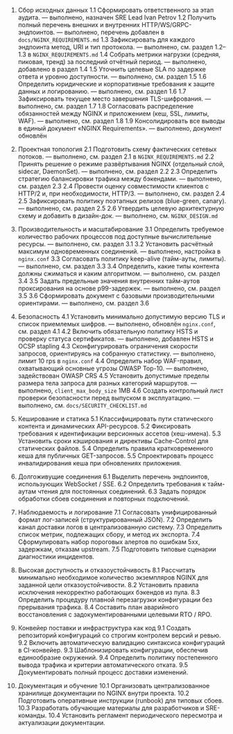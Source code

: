 1. Сбор исходных данных
1.1 Сформировать ответственного за этап аудита. — выполнено, назначен SRE Lead Ivan Petrov
1.2 Получить полный перечень внешних и внутренних HTTP/WS/GRPC-эндпоинтов. — выполнено, перечень добавлен в `docs/NGINX_REQUIREMENTS.md`
1.3 Зафиксировать для каждого эндпоинта метод, URI и тип протокола. — выполнено, см. раздел 1.2–1.3 в `NGINX_REQUIREMENTS.md`
1.4 Собрать метрики нагрузки (средняя, пиковая, тренд) за последний отчётный период. — выполнено, добавлено в раздел 1.4
1.5 Уточнить целевые SLA по задержке ответа и уровню доступности. — выполнено, см. раздел 1.5
1.6 Определить юридические и корпоративные требования к защите данных и логированию. — выполнено, см. раздел 1.6
1.7 Зафиксировать текущее место завершения TLS-шифрования. — выполнено, см. раздел 1.7
1.8 Согласовать распределение обязанностей между NGINX и приложением (кеш, SSL, лимиты, WAF). — выполнено, см. раздел 1.8
1.9 Консолидировать все выводы в единый документ «NGINX Requirements». — выполнено, документ обновлён

2. Проектная топология
2.1 Подготовить схему фактических сетевых потоков. — выполнено, см. раздел 2.1 в `NGINX_REQUIREMENTS.md`
2.2 Принять решение о режиме развёртывания NGINX (отдельный слой, sidecar, DaemonSet). — выполнено, см. раздел 2.2
2.3 Определить стратегию балансировки трафика между бэкендами. — выполнено, см. раздел 2.3
2.4 Провести оценку совместимости клиентов с HTTP/2 и, при необходимости, HTTP/3. — выполнено, см. раздел 2.4
2.5 Зафиксировать политику поэтапных релизов (blue-green, canary). — выполнено, см. раздел 2.5
2.6 Утвердить целевую архитектурную схему и добавить в дизайн-док. — выполнено, см. `NGINX_DESIGN.md`

3. Производительность и масштабирование
3.1 Определить требуемое количество рабочих процессов под доступные вычислительные ресурсы. — выполнено, см. раздел 3.1
3.2 Установить расчётный максимум одновременных соединений. — выполнено, настройка в `nginx.conf`
3.3 Согласовать политику keep-alive (тайм-ауты, лимиты). — выполнено, см. раздел 3.3
3.4 Определить, какие типы контента должны сжиматься и каким алгоритмом. — выполнено, см. раздел 3.4
3.5 Задать предельные значения внутренних тайм-аутов проксирования на основе p99-задержек. — выполнено, см. раздел 3.5
3.6 Сформировать документ с базовыми производительными ориентирами. — выполнено, см. раздел 3.6

4. Безопасность
4.1 Установить минимально допустимую версию TLS и список приемлемых шифров. — выполнено, обновлён `nginx.conf`, см. раздел 4.1
4.2 Включить обязательную политику HSTS и проверку статуса сертификатов. — выполнено, добавлен HSTS и OCSP stapling
4.3 Сконфигурировать ограничения скорости запросов, ориентируясь на собранную статистику. — выполнено, лимит 10 rps в `nginx.conf`
4.4 Определить набор WAF-правил, охватывающий основные угрозы OWASP Top-10. — выполнено, задействован OWASP CRS
4.5 Установить допустимые пределы размера тела запроса для разных категорий маршрутов. — выполнено, `client_max_body_size` 1MB
4.6 Создать контрольный лист проверки безопасности перед выпуском в эксплуатацию. — выполнено, см. `docs/SECURITY_CHECKLIST.md`

5. Кеширование и статика
5.1 Классифицировать пути статического контента и динамических API-ресурсов.
5.2 Фиксировать требования к идентификации версионных ассетов (хеш-имена).
5.3 Установить сроки кэширования и директивы Cache-Control для статических файлов.
5.4 Определить правила кратковременного кеша для публичных GET-запросов.
5.5 Спроектировать процесс инвалидирования кеша при обновлениях приложения.

6. Долгоживущие соединения
6.1 Выделить перечень эндпоинтов, использующих WebSocket / SSE.
6.2 Определить требования к тайм-аутам чтения для постоянных соединений.
6.3 Задать порядок обработки сбоев соединения и повторных подключений.

7. Наблюдаемость и логирование
7.1 Согласовать унифицированный формат лог-записей (структурированный JSON).
7.2 Определить канал доставки логов в централизованную систему.
7.3 Определить список метрик, подлежащих сбору, и метод их экспорта.
7.4 Сформулировать набор пороговых алертов по ошибкам 5xx, задержкам, отказам upstream.
7.5 Подготовить типовые сценарии диагностики инцидентов.

8. Высокая доступность и отказоустойчивость
8.1 Рассчитать минимально необходимое количество экземпляров NGINX для заданной цели отказоустойчивости.
8.2 Установить правила исключения некорректно работающих бэкендов из пула.
8.3 Определить процедуру плавной перезагрузки конфигурации без прерывания трафика.
8.4 Составить план аварийного восстановления с задокументированными целевыми RTO / RPO.

9. Конвейер поставки и инфраструктура как код
9.1 Создать репозиторий конфигураций со строгим контролем версий и ревью.
9.2 Включить автоматическую валидацию синтаксиса конфигураций в CI-конвейер.
9.3 Шаблонизировать конфигурации, обеспечив единообразие окружений.
9.4 Определить политику постепенного вывода трафика и критерии автоматического отката.
9.5 Документировать полный процесс доставки изменений.

10. Документация и обучение
10.1 Организовать централизованное хранилище документации по NGINX внутри проекта.
10.2 Подготовить оперативные инструкции (runbook) для типовых сбоев.
10.3 Разработать обучающие материалы для разработчиков и SRE-команды.
10.4 Установить регламент периодического пересмотра и актуализации документации.
